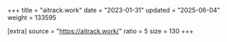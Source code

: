 +++
title = "aitrack.work"
date = "2023-01-31"
updated = "2025-06-04"
weight = 133595

[extra]
source = "https://aitrack.work/"
ratio = 5
size = 130
+++

